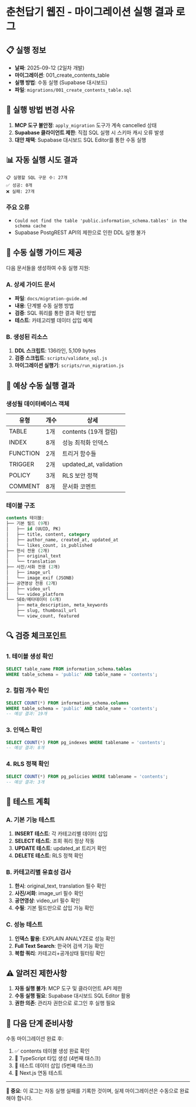 # 춘천답기 웹진 - 마이그레이션 실행 결과 로그

## 📋 실행 정보
- **날짜**: 2025-09-12 (2일차 개발)
- **마이그레이션**: 001_create_contents_table
- **실행 방법**: 수동 실행 (Supabase 대시보드)
- **파일**: `migrations/001_create_contents_table.sql`

## 🔧 실행 방법 변경 사유
1. **MCP 도구 불안정**: `apply_migration` 도구가 계속 cancelled 상태
2. **Supabase 클라이언트 제한**: 직접 SQL 실행 시 스키마 캐시 오류 발생
3. **대안 채택**: Supabase 대시보드 SQL Editor를 통한 수동 실행

## 📊 자동 실행 시도 결과
```
📋 실행할 SQL 구문 수: 27개
✅ 성공: 0개
❌ 실패: 27개
```

### 주요 오류
- `Could not find the table 'public.information_schema.tables' in the schema cache`
- Supabase PostgREST API의 제한으로 인한 DDL 실행 불가

## 📝 수동 실행 가이드 제공
다음 문서들을 생성하여 수동 실행 지원:

### A. 상세 가이드 문서
- **파일**: `docs/migration-guide.md`
- **내용**: 단계별 수동 실행 방법
- **검증**: SQL 쿼리를 통한 결과 확인 방법
- **테스트**: 카테고리별 데이터 삽입 예제

### B. 생성된 리소스
1. **DDL 스크립트**: 136라인, 5,109 bytes
2. **검증 스크립트**: `scripts/validate_sql.js`
3. **마이그레이션 실행기**: `scripts/run_migration.js`

## 🎯 예상 수동 실행 결과

### 생성될 데이터베이스 객체
| 유형 | 개수 | 상세 |
|------|------|------|
| TABLE | 1개 | contents (19개 컬럼) |
| INDEX | 8개 | 성능 최적화 인덱스 |
| FUNCTION | 2개 | 트리거 함수들 |
| TRIGGER | 2개 | updated_at, validation |
| POLICY | 3개 | RLS 보안 정책 |
| COMMENT | 8개 | 문서화 코멘트 |

### 테이블 구조
```sql
contents 테이블:
├── 기본 필드 (9개)
│   ├── id (UUID, PK)
│   ├── title, content, category
│   ├── author_name, created_at, updated_at
│   └── likes_count, is_published
├── 한시 전용 (2개)
│   ├── original_text
│   └── translation
├── 사진/서화 전용 (2개)
│   ├── image_url
│   └── image_exif (JSONB)
├── 공연영상 전용 (2개)
│   ├── video_url
│   └── video_platform
└── SEO/메타데이터 (4개)
    ├── meta_description, meta_keywords
    ├── slug, thumbnail_url
    └── view_count, featured
```

## 🔍 검증 체크포인트

### 1. 테이블 생성 확인
```sql
SELECT table_name FROM information_schema.tables 
WHERE table_schema = 'public' AND table_name = 'contents';
```

### 2. 컬럼 개수 확인
```sql
SELECT COUNT(*) FROM information_schema.columns 
WHERE table_schema = 'public' AND table_name = 'contents';
-- 예상 결과: 19개
```

### 3. 인덱스 확인
```sql
SELECT COUNT(*) FROM pg_indexes WHERE tablename = 'contents';
-- 예상 결과: 8개
```

### 4. RLS 정책 확인
```sql
SELECT COUNT(*) FROM pg_policies WHERE tablename = 'contents';
-- 예상 결과: 3개
```

## 🧪 테스트 계획

### A. 기본 기능 테스트
1. **INSERT 테스트**: 각 카테고리별 데이터 삽입
2. **SELECT 테스트**: 조회 쿼리 정상 작동
3. **UPDATE 테스트**: updated_at 트리거 확인
4. **DELETE 테스트**: RLS 정책 확인

### B. 카테고리별 유효성 검사
1. **한시**: original_text, translation 필수 확인
2. **사진/서화**: image_url 필수 확인  
3. **공연영상**: video_url 필수 확인
4. **수필**: 기본 필드만으로 삽입 가능 확인

### C. 성능 테스트
1. **인덱스 활용**: EXPLAIN ANALYZE로 성능 확인
2. **Full Text Search**: 한국어 검색 기능 확인
3. **복합 쿼리**: 카테고리+공개상태 필터링 확인

## ⚠️ 알려진 제한사항
1. **자동 실행 불가**: MCP 도구 및 클라이언트 API 제한
2. **수동 실행 필요**: Supabase 대시보드 SQL Editor 활용
3. **권한 의존**: 관리자 권한으로 로그인 후 실행 필요

## 🎯 다음 단계 준비사항
수동 마이그레이션 완료 후:
1. ✅ contents 테이블 생성 완료 확인
2. 🔄 TypeScript 타입 생성 (4번째 태스크)
3. 🔄 테스트 데이터 삽입 (5번째 태스크)
4. 🔄 Next.js 연동 테스트

---

**📌 중요**: 이 로그는 자동 실행 실패를 기록한 것이며, 실제 마이그레이션은 수동으로 완료해야 합니다.